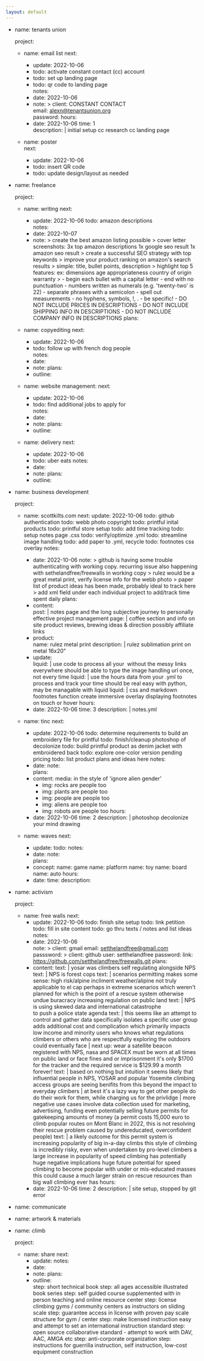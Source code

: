 ```yaml
---
layout: default
---
```

- name: tenants union

  project:
  - name: email list 
    next: 
    - update: 2022-10-06
    - todo: activate constant contact (cc) account  
    - todo: set up landing page  
    - todo: qr code to landing page  
    notes:  
    - date: 2022-10-06      
    - note: >
            client: CONSTANT CONTACT  
            email: alexn@tenantsunion.org  
            password:
    hours: 
    - date: 2022-10-06
      time: 1           
      description:  |
                    initial setup cc
                    research cc landing page
      
  - name: poster  
    next: 
    - update: 2022-10-06  
    - todo: insert QR code  
    - todo: update design/layout as needed  

- name: freelance  

  project:
  - name: writing
    next: 
    - update: 2022-10-06
      todo: amazon descriptions  
    notes:  
    - date: 2022-10-07
    - note: >
            create the best amazon listing possible
            >
            cover letter screenshots:
            3x top amazon descriptions
            1x google seo result
            1x amazon seo result
            >
            create a successful SEO strategy with top keywords
            >
            improve your product ranking on amazon's search results
            >
            simple: title, bullet points, description
            > 
            highlight top 5 features:
              ex: dimensions
              age appropriateness
              country of origin
              warranty
            >
            - begin each bullet with a capital letter
            - end with no punctuation
            - numbers written as numerals (e.g. 'twenty-two' is 22)
            - separate phrases with a semicolon 
            - spell out measurements
            - no hyphens, symbols, !, . 
            - be specific!
            - DO NOT INCLUDE PRICES IN DESCRIPTIONS
            - DO NOT INCLUDE SHIPPING INFO IN DESCRIPTIONS
            - DO NOT INCLUDE COMPANY INFO IN DESCRIPTIONS
    plans:

  - name: copyediting
    next:
    - update: 2022-10-06
    - todo: follow up with french dog people  
    notes:  
    - date: 
    - note: 
    plans:
    - outline:	

  - name: website management:
    next: 
    - update: 2022-10-06
    - todo: find additional jobs to apply for   
    notes:  
    - date: 
    - note: 
    plans:
    - outline:	

  - name: delivery
    next: 
    - update: 2022-10-06
    - todo: uber eats
    notes:  
    - date: 
    - note: 
    plans:
    - outline:	

- name: business development  

  project:
  - name: scottkilts.com
    next: 
      update: 2022-10-06
      todo: github authentication
      todo: webb photo copyright
      todo: printful inital products
      todo: printful store setup
      todo: add time tracking
      todo: setup notes page .css
      todo: verify/optimize .yml
      todo: streamline image handling
      todo: add paper to .yml, recycle
      todo: footnotes css overlay
    notes:  
    - date: 2022-10-06
      note: >
            github is having some trouble authenticating with working copy.  recurring issue
            also happening with sethelandfree/freewalls in working copy
            >
            rulez would be a great metal print, verify license info for the webb photo
            >
            paper list of product ideas has been made, probably ideal to track here
            >
            add xml field under each individual project to add/track time spent daily 
    plans:  
    - content:  
      post: |
            notes page and the long subjective journey to personally effective project management
      page: |
            coffee section and info on site
            product reviews, brewing ideas & direction
            possibly affiliate links
    - product:  
      name: rulez metal print
      description:  |
                    rulez sublimation print on metal 16x20"
    - update:   
      liquid: |
              use code to process all your <img> without the messy links everywhere
              should be able to type the image handling url once, not every time
      liquid: |
              use the hours data from your .yml to process and track your time
              should be real easy with python, may be managable with liquid
      liquid: |
              css and markdown footnotes function 
              create immersive overlay displaying footnotes on touch or hover
    hours:
    - date: 2022-10-06
      time: 3
      description: |
                    notes.yml

  - name: tinc
    next: 
    - update: 2022-10-06
      todo: determine requirements to build an embroidery file for printful
      todo: finish/cleanup photoshop of decolonize
      todo: build printful product as denim jacket with embroidered back 
      todo: explore one-color version pending pricing
      todo: list product plans and ideas here
    notes:  
    - date: 
      note:         
    plans:
    - content:
      media:  in the style of 'ignore alien gender'
      - img:  rocks are people too
      - img:  plants are people too
      - img:  people are people too
      - img:  aliens are people too
      - img:  robots are people too
    hours:
    - date: 2022-10-06
      time: 2
      description:  |
                    photoshop decolonize your mind drawing   

  - name: waves
    next: 
    - update:
      todo: 
    notes:  
    - date: 
      note:    
    plans: 
    - concept:
      name: game
      name: platform
      name: toy
      name: board
      name: auto 
    hours:
    - date:
      time:
      description:

- name: activism

  project:
  - name: free walls
    next: 
    - update: 2022-10-06
      todo: finish site setup
      todo: link petition
      todo: fill in site content
      todo: go thru texts / notes and list ideas
    notes:  
    - date: 2022-10-06          
      note: >
            client: gmail
            email: setthelandfree@gmail.com
            passsword: 
            >
            client: github
            user: setthelandfree
            password: 
            link: https://github.com/setthelandfree/freewalls.git 
    plans: 
    - content:
      text: |
            yosar was climbers self regulating alongside NPS
      text: |
            NPS is forest cops
      text: |
            scenarios permitting makes some sense:
            high risk/alpine
            incliment weather/alipine
            not truly applicable to el cap 
            perhaps in extreme scenarios which weren't planned for
            which is the point of a rescue system
            otherwise undue buracracy increasing regulation on public land
      text: |
            NPS is using skewed data 
            and international catastrophe                 
            to push a police state agenda
      text: |
            this seems like an attempt to control and gather data
            specifically isolates a specific user group 
            adds additional cost and complication which primarily impacts low income and minority users
            who knows what regulations climbers or others who are respectfully exploring the outdoors could eventually face
            |
            next up: wear a satellite beacon registered with NPS, nasa and SPACEX
            must be worn at all times on public land or face fines and or imprisonment
            it's only $1700 for the tracker and the required service is $129.99 a month forever!
      text: |
            based on nothing but intuition it seems likely that influential people in
            NPS, YOSAR and popular Yosemite climbing access groups are seeing benifits from this beyond the impact to everyday climbers
            |
            at best it's a lazy way to get other people do do their work for them,
            while charging us for the privlidge 
            |
            more negative use cases involve data collection
            used for marketing, advertising, funding
            even potentially selling future permits for gatekeeping amounts of money
            (a permit costs 15,000 euro to climb popular routes on Mont Blanc in 2022, 
            this is not resolving their rescue problem caused by undereducated, overconfident people)
      text: |
            a likely outcome for this permit system is increasing popularity of big in-a-day climbs
            this style of climbing is incredibly risky, even when undertaken by pro-level climbers
            a large increase in popularity of speed climbing has potentially huge negative implications
            huge future potential for speed climbing to become popular with under or mis-educated masses 
            this could cause a much larger strain on rescue resources than big wall climbing ever has
    hours:
    - date: 2022-10-06
      time: 2
      description:  |
                    site setup, stopped by git error    
      
- name: communicate

- name: artwork & materials

- name: climb

  project:
  - name: share
    next: 
    - update: 
    notes:  
    - date: 
    - note: 
    plans:
    - outline:	
      step: short technical book
      step: all ages accessible illustrated book series
      step: self guided course supplemented with in person teaching and online resource center
      step: license climbing gyms / community centers as instructors on sliding scale
      step: guarantee access in license with proven pay scale structure for gym / center
      step: make licensed instruction easy and attempt to set an international instruction standard
      step: open source collaborative standard - attempt to work with DAV, AAC, AMGA etc
      step: anti-corporate organization
      step: instructions for guerrilla instruction, self instruction, low-cost equipment construction
